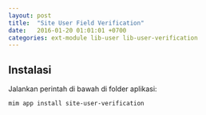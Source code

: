 ```yaml
---
layout: post
title:  "Site User Field Verification"
date:   2016-01-20 01:01:01 +0700
categories: ext-module lib-user lib-user-verification
---
```


## Instalasi

Jalankan perintah di bawah di folder aplikasi:

```
mim app install site-user-verification
```

